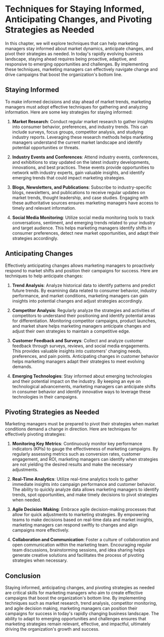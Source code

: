 Techniques for Staying Informed, Anticipating Changes, and Pivoting Strategies as Needed
=================================================================================================

In this chapter, we will explore techniques that can help marketing managers stay informed about market dynamics, anticipate changes, and pivot their strategies as needed. In today's rapidly evolving business landscape, staying ahead requires being proactive, adaptive, and responsive to emerging opportunities and challenges. By implementing these techniques, marketing managers can effectively navigate change and drive campaigns that boost the organization's bottom line.

Staying Informed
----------------

To make informed decisions and stay ahead of market trends, marketing managers must adopt effective techniques for gathering and analyzing information. Here are some key strategies for staying informed:

1. **Market Research**: Conduct regular market research to gather insights into consumer behavior, preferences, and industry trends. This can include surveys, focus groups, competitor analysis, and studying industry reports. Leveraging these research methods helps marketing managers understand the current market landscape and identify potential opportunities or threats.

2. **Industry Events and Conferences**: Attend industry events, conferences, and exhibitions to stay updated on the latest industry developments, innovations, and best practices. These events provide opportunities to network with industry experts, gain valuable insights, and identify emerging trends that could impact marketing strategies.

3. **Blogs, Newsletters, and Publications**: Subscribe to industry-specific blogs, newsletters, and publications to receive regular updates on market trends, thought leadership, and case studies. Engaging with these authoritative sources ensures marketing managers have access to timely and relevant information.

4. **Social Media Monitoring**: Utilize social media monitoring tools to track conversations, sentiment, and emerging trends related to your industry and target audience. This helps marketing managers identify shifts in consumer preferences, detect new market opportunities, and adapt their strategies accordingly.

Anticipating Changes
--------------------

Effectively anticipating changes allows marketing managers to proactively respond to market shifts and position their campaigns for success. Here are techniques to help anticipate changes:

1. **Trend Analysis**: Analyze historical data to identify patterns and predict future trends. By examining data related to consumer behavior, industry performance, and market conditions, marketing managers can gain insights into potential changes and adjust strategies accordingly.

2. **Competitor Analysis**: Regularly analyze the strategies and activities of competitors to understand their positioning and identify potential areas for differentiation. Monitoring competitor campaigns, product launches, and market share helps marketing managers anticipate changes and adjust their own strategies to maintain a competitive edge.

3. **Customer Feedback and Surveys**: Collect and analyze customer feedback through surveys, reviews, and social media engagements. This provides valuable insights into customers' changing needs, preferences, and pain points. Anticipating changes in customer behavior helps marketing managers adapt their strategies to meet evolving demands.

4. **Emerging Technologies**: Stay informed about emerging technologies and their potential impact on the industry. By keeping an eye on technological advancements, marketing managers can anticipate shifts in consumer behavior and identify innovative ways to leverage these technologies in their campaigns.

Pivoting Strategies as Needed
-----------------------------

Marketing managers must be prepared to pivot their strategies when market conditions demand a change in direction. Here are techniques for effectively pivoting strategies:

1. **Monitoring Key Metrics**: Continuously monitor key performance indicators (KPIs) to gauge the effectiveness of marketing campaigns. By regularly assessing metrics such as conversion rates, customer engagement, and ROI, marketing managers can identify when strategies are not yielding the desired results and make the necessary adjustments.

2. **Real-Time Analytics**: Utilize real-time analytics tools to gather immediate insights into campaign performance and customer behavior. The ability to quickly analyze data allows marketing managers to identify trends, spot opportunities, and make timely decisions to pivot strategies when needed.

3. **Agile Decision Making**: Embrace agile decision-making processes that allow for quick adjustments to marketing strategies. By empowering teams to make decisions based on real-time data and market insights, marketing managers can respond swiftly to changes and align campaigns more effectively.

4. **Collaboration and Communication**: Foster a culture of collaboration and open communication within the marketing team. Encouraging regular team discussions, brainstorming sessions, and idea sharing helps generate creative solutions and facilitates the process of pivoting strategies when necessary.

Conclusion
----------

Staying informed, anticipating changes, and pivoting strategies as needed are critical skills for marketing managers who aim to create effective campaigns that boost the organization's bottom line. By implementing techniques such as market research, trend analysis, competitor monitoring, and agile decision making, marketing managers can position their campaigns for success in today's rapidly changing business landscape. The ability to adapt to emerging opportunities and challenges ensures that marketing strategies remain relevant, effective, and impactful, ultimately driving the organization's growth and success.
